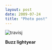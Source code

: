 ```yaml
---
layout: post
date: 2009-07-24
title: "Photo post"
---
```

![travisj](/images/b4afc9a648a6b70157616ec2bbe57043a82be5839693cb7860b3cd799b7b0db4.jpg)

<b>Buzz lightyear</b>